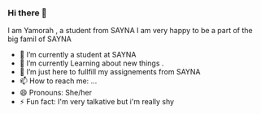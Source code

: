 ### Hi there 👋
I am Yamorah , a student from SAYNA 
I am very happy to be a part of the big famil of SAYNA 
- 🔭 I’m currently a student at SAYNA
- 🌱 I’m currently Learning about new things .
- 👯 I’m just here to fullfill my assignements from SAYNA
- 📫 How to reach me: ...
- 😄 Pronouns: She/her 
- ⚡ Fun fact: I'm very talkative but i'm really shy
